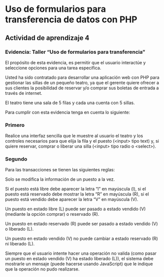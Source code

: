 # Uso de formularios para transferencia de datos con PHP
 
## Actividad de aprendizaje 4
### Evidencia: Taller “Uso de formularios para transferencia”

El propósito de esta evidencia, es permitir que el usuario interactúe y seleccione opciones para una tarea específica.

Usted ha sido contratado para desarrollar una aplicación web con PHP para gestionar las sillas de un pequeño teatro, ya que el gerente quiere ofrecer a sus clientes la posibilidad de reservar y/o comprar sus boletas de entrada a través de internet.

El teatro tiene una sala de 5 filas y cada una cuenta con 5 sillas.

Para cumplir con esta evidencia tenga en cuenta lo siguiente:

 ### Primero
Realice una interfaz sencilla que le muestre al usuario el teatro y los controles necesarios para que elija la fila y el puesto (\<input> tipo text) y, si quiere reservar, comprar o liberar una silla (\<input> tipo radio o \<select>).

### Segundo
Para las transacciones se tienen las siguientes reglas:
 
Solo se modifica la información de un puesto a la vez.

Si el puesto está libre debe aparecer la letra “l” en mayúscula (l), si el puesto está reservado debe mostrar la letra “R” en mayúscula (R), si el puesto está vendido debe aparecer la letra “V” en mayúscula (V).

Un puesto en estado libre (L) puede ser pasado a estado vendido (V) (mediante la opción comprar) o reservado (R).

Un puesto en estado reservado (R) puede ser pasado a estado vendido (V) o liberado (L).

Un puesto en estado vendido (V) no puede cambiar a estado reservado (R) ni liberado (L).

Siempre que el usuario intente hacer una operación no valida (como pasar un puesto en estado vendido (V) ha estado liberado (L)), el sistema debe mostrarle un mensaje (puede hacerse usando JavaScript) que le indique que la operación no pudo realizarse.
